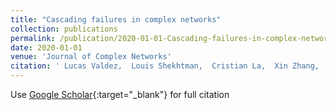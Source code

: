```yaml
---
title: "Cascading failures in complex networks"
collection: publications
permalink: /publication/2020-01-01-Cascading-failures-in-complex-networks
date: 2020-01-01
venue: 'Journal of Complex Networks'
citation: ' Lucas Valdez,  Louis Shekhtman,  Cristian La,  Xin Zhang,  Sergey Buldyrev,  Paul Trunfio,  Lidia Braunstein,  Shlomo Havlin, &quot;Cascading failures in complex networks.&quot; Journal of Complex Networks, 2020.'
---
```

Use [Google Scholar](https://scholar.google.com/scholar?q=Cascading+failures+in+complex+networks){:target="_blank"} for full citation